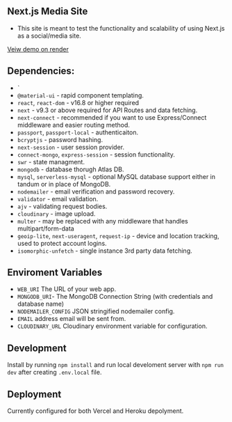 ## Next.js Media Site

- This site is meant to test the functionality and scalability of using Next.js as a social/media site.

[Veiw demo on render](https://media-site-dev.onrender.com/)

## Dependencies:
- `
- `@material-ui` - rapid component templating.
- `react`, `react-dom` - v16.8 or higher required
- `next` - v9.3 or above required for API Routes and data fetching.
- `next-connect` - recommended if you want to use Express/Connect middleware and easier routing method.
- `passport`, `passport-local` - authenticaiton.
- `bcryptjs` - password hashing.
- `next-session` - user session provider.
- `connect-mongo`, `express-session` - session functionality.
- `swr` - state managment.
- `mongodb` - database thorugh Atlas DB.
- `mysql`, `serverless-mysql` - optional MySQL database support either in tandum or in place of MongoDB. 
- `nodemailer` - email verification and password recovery. 
- `validator` - email validation.
- `ajv` - validating request bodies.
- `cloudinary` - image upload.
- `multer` -  may be replaced with any middleware that handles multipart/form-data
- `geoip-lite`, `next-useragent`, `request-ip` - device and location tracking, used to protect account logins.
- `isomorphic-unfetch` - single instance 3rd party data fetching.

## Enviroment Variables

- `WEB_URI` The URL of your web app.
- `MONGODB_URI`- The MongoDB Connection String (with credentials and database name)
- `NODEMAILER_CONFIG` JSON stringified nodemailer config. 
- `EMAIL` address email will be sent from.
- `CLOUDINARY_URL` Cloudinary environment variable for configuration.

## Development
Install by running `npm install` and run local develoment server with `npm run dev` after creating `.env.local` file.

## Deployment
Currently configured for both Vercel and Heroku depolyment. 
